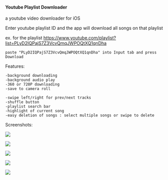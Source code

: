 #### Youtube Playlist Downloader
a youtube video downloader for iOS

Enter youtube playlist ID and the app will download all songs on that playlist

ex. for the playlist https://www.youtube.com/playlist?list=PLyD2IQPajS7Z3VcvQmqJWPOQtXQ1qnDha
  
    paste "PLyD2IQPajS7Z3VcvQmqJWPOQtXQ1qnDha" into Input tab and press Download


Features:

    -background downloading
    -background audio play
    -360 or 720P downloading
    -save to camera roll

    -swipe left/right for prev/next tracks
    -shuffle button
    -playlist search bar
    -highlight of current song
    -easy deletion of songs : select multiple songs or swipe to delete



Screenshots:

![](https://raw.githubusercontent.com/samuelechu/YoutubePlaylist-Downloader/master/Music%20Player/Screenshots/IMG_3898.PNG)
 
![](https://raw.githubusercontent.com/samuelechu/YoutubePlaylist-Downloader/master/Music%20Player/Screenshots/IMG_3896.PNG)

![](https://raw.githubusercontent.com/samuelechu/YoutubePlaylist-Downloader/master/Music%20Player/Screenshots/IMG_3907.PNG)

![](https://raw.githubusercontent.com/samuelechu/YoutubePlaylist-Downloader/master/Music%20Player/Screenshots/IMG_3897.PNG)

![](https://raw.githubusercontent.com/samuelechu/YoutubePlaylist-Downloader/master/Music%20Player/Screenshots/IMG_3899.PNG)
